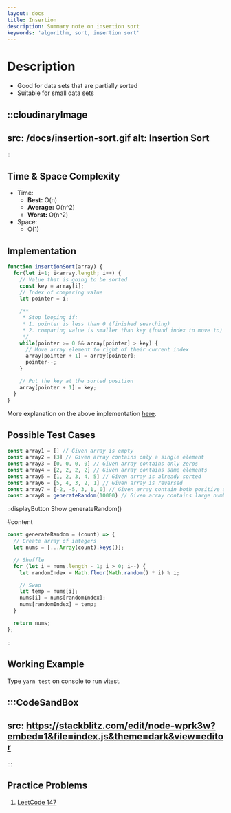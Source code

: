 ```yaml
---
layout: docs
title: Insertion
description: Summary note on insertion sort
keywords: 'algorithm, sort, insertion sort'
---
```


# Description
- Good for data sets that are partially sorted
- Suitable for small data sets

::cloudinaryImage
---
src: /docs/insertion-sort.gif
alt: Insertion Sort
---
::

## Time & Space Complexity
- Time: 
  - **Best:** O(n)
  - **Average:** O(n^2)
  - **Worst:** O(n^2)
- Space:
  - O(1)

## Implementation
```javascript
function insertionSort(array) {
  for(let i=1; i<array.length; i++) {
    // Value that is going to be sorted
    const key = array[i];
    // Index of comparing value
    let pointer = i;

    /** 
     * Stop looping if:
     * 1. pointer is less than 0 (finished searching)
     * 2. comparing value is smaller than key (found index to move to)
     */
    while(pointer >= 0 && array[pointer] > key) {
      // Move array element to right of their current index
      array[pointer + 1] = array[pointer]; 
      pointer--;
    }

    // Put the key at the sorted position
    array[pointer + 1] = key;
  }
}
```

More explanation on the above implementation [here](https://www.programiz.com/dsa/insertion-sort).

## Possible Test Cases
```javascript
const array1 = [] // Given array is empty
const array2 = [3] // Given array contains only a single element
const array3 = [0, 0, 0, 0] // Given array contains only zeros
const array4 = [2, 2, 2, 2] // Given array contains same elements
const array5 = [1, 2, 3, 4, 5] // Given array is already sorted
const array6 = [5, 4, 3, 2, 1] // Given array is reversed
const array7 = [-2, -5, 3, 1, 0] // Given array contain both positive and negative numbers
const array8 = generateRandom(10000) // Given array contains large number of elements
```

::displayButton
Show generateRandom()

#content
```javascript
const generateRandom = (count) => {
  // Create array of integers
  let nums = [...Array(count).keys()];

  // Shuffle
  for (let i = nums.length - 1; i > 0; i--) {
    let randomIndex = Math.floor(Math.random() * i) % i;

    // Swap
    let temp = nums[i];
    nums[i] = nums[randomIndex];
    nums[randomIndex] = temp;
  }

  return nums;
};
```
::

## Working Example
Type `yarn test` on console to run vitest.

:::CodeSandBox
---
src: https://stackblitz.com/edit/node-wprk3w?embed=1&file=index.js&theme=dark&view=editor
---
:::


## Practice Problems
1. [LeetCode 147](https://leetcode.com/problems/insertion-sort-list/)